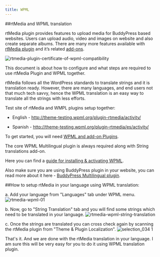 ```yaml
---
title: WPML
---
```

##rtMedia and WPML translation

rtMedia plugin provides features to upload media for BuddyPress based websites. Users can upload audio, video and images on website and also create separate albums. There are many more features available with [rtMedia plugin](https://rtcamp.com/rtmedia/) and it’s related [add-ons](https://rtcamp.com/rtmedia/addons/).

![rtmedia-plugin-certificate-of-wpml-compatibility](https://cloud.githubusercontent.com/assets/1140051/7046827/364dfe6a-de26-11e4-9675-b4be8f94924c.png)


This document is about how to configure and what steps are required to use rtMedia Plugin and WPML together. 

rtMedia follows all the WordPress standards to translate strings and it is translation ready. However, there are many languages, and end users not that much tech savvy, hence the WPML translation is an easy way to translate all the strings with less efforts.

Test site of rtMedia and WMPL plugins setup together:

* English - http://theme-testing.wpml.org/plugin-rtmedia/activity/

* Spanish - http://theme-testing.wpml.org/plugin-rtmedia/es/activity/
 
To get started, you will need [WPML and add-on Plugins](http://wpml.org/purchase/). 

The core WPML Multilingual plugin is always required along with String translations add-on. 

Here you can find a [guide for installing & activating WPML](http://wpml.org/documentation/getting-started-guide/).

Also make sure you are using BuddyPress plugin in your website, you can read more about it here - [BuddyPress Multilingual plugin](https://wpml.org/documentation/related-projects/buddypress-multilingual/). 


##How to setup rtMedia in your language using WPML translation:

a. Add your language from "Languages" tab under WPML menu.
![rtmedia-wpml-01](https://cloud.githubusercontent.com/assets/1140051/6965668/05a03f44-d971-11e4-9040-b1a449f995f3.png)

b. Now, go to "String Translation" tab and you will find some strings which need to be translated in your language.
![rtmedia-wpml-string-translation](https://cloud.githubusercontent.com/assets/1140051/6965709/277b5fea-d971-11e4-9b2d-a19305b91a5c.png)

c. Once the strings are translated you can cross check again by scanning the rtMedia plugin from "Theme & Plugin Localization".
![selection_034 1](https://cloud.githubusercontent.com/assets/1140051/6965723/41aad648-d971-11e4-9cce-7fa3bbcc69be.png)

 
That's it. And we are done with the rtMedia translation in your language. I am sure this will be very easy for you to do it using WPML translation plugin.
 



